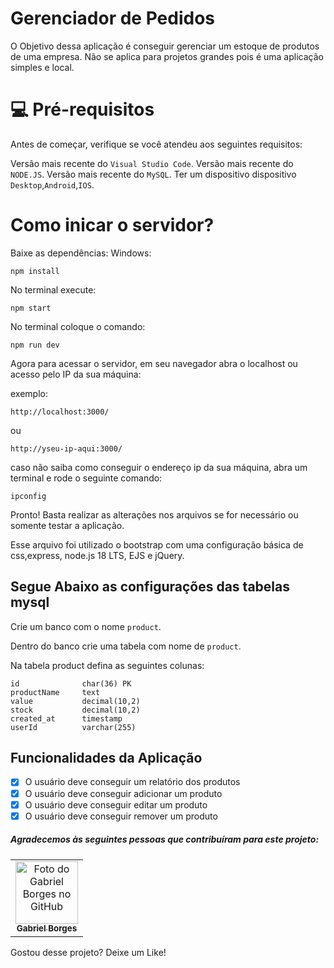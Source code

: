 # Gerenciador de Pedidos
O Objetivo dessa aplicação é conseguir gerenciar um estoque de produtos de uma empresa. Não se aplica para projetos grandes pois é uma aplicação simples e local.

# 💻 Pré-requisitos
Antes de começar, verifique se você atendeu aos seguintes requisitos:

Versão mais recente do ```Visual Studio Code```.
Versão mais recente do ```NODE.JS```.
Versão mais recente do ```MySQL```.
Ter um dispositivo dispositivo ```Desktop```,```Android```,```IOS```.

# Como inicar o servidor?

Baixe as dependências:
Windows:

```
npm install
```
No terminal execute:

```
npm start
```

No terminal coloque o comando:

```
npm run dev
```

Agora para acessar o servidor, em seu navegador abra o localhost ou acesso pelo IP da sua máquina:

exemplo:

```
http://localhost:3000/
```
ou 
```
http://yseu-ip-aqui:3000/
```

caso não saiba como conseguir o endereço ip da sua máquina, abra um terminal e rode o seguinte comando:

```
ipconfig
```

Pronto! Basta realizar as alterações nos arquivos se for necessário ou somente testar a aplicação.

Esse arquivo foi utilizado o bootstrap com uma configuração básica de css,express, node.js 18 LTS, EJS e jQuery.

## Segue Abaixo as configurações das tabelas mysql

Crie um banco com o nome ```product```.

Dentro do banco crie uma tabela com nome de ```product```.

Na tabela product defina as seguintes colunas:

```
id              char(36) PK 
productName     text 
value           decimal(10,2) 
stock           decimal(10,2) 
created_at      timestamp 
userId          varchar(255)

```

## Funcionalidades da Aplicação

- [x] O usuário deve conseguir um relatório dos produtos
- [x] O usuário deve conseguir adicionar um produto
- [x] O usuário deve conseguir editar um produto
- [x] O usuário deve conseguir remover um produto

##### Agradecemos às seguintes pessoas que contribuíram para este projeto:

<table>
  <tr>
    <td align="center">
      <a href="https://github.com/GabrielBorges2000">
        <img src="https://avatars.githubusercontent.com/u/112534393?v=4" width="100px;" alt="Foto do Gabriel Borges no GitHub"/><br>
        <sub>
          <b>Gabriel Borges</b>
        </sub>
      </a>
    </td>
  </tr>
</table>

Gostou desse projeto? Deixe um Like!
